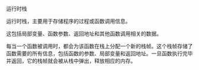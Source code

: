 运行时栈

运行时栈，主要用于存储程序的过程或函数调用信息。

这包括局部变量、函数参数、返回地址和其他函数调用相关的数据。

每当一个函数被调用时，都会为该函数在栈上分配一个新的栈帧。这个栈帧存储了函数需要的所有信息，包括函数的参数、局部变量和返回地址。一旦函数执行完毕并返回，它的栈帧就会被从栈中弹出，释放相应的内存。